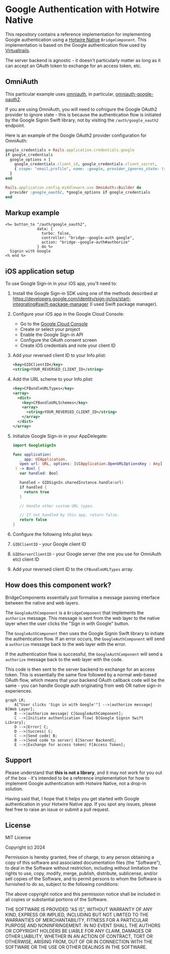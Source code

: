# Google Authentication with Hotwire Native

This repository contains a reference implementation for implementing Google
authentication using a [Hotwire Native](https://native.hotwired.dev/)
`BridgeComponent`. This implementation is based on the Google authentication
flow used by [Virtualtrails](https://virtualtrails.app).

The server backend is agnostic - it doesn't particularly matter as long as it
can accept an OAuth token to exchange for an access token, etc.

## OmniAuth

This particular example uses [omniauth](https://github.com/omniauth/omniauth),
in particular,
[omniauth-google-oauth2](https://github.com/zquestz/omniauth-google-oauth2).

If you are using OmniAuth, you will need to cofnigure the Google OAuth2 provider
to ignore state - this is because the authentication flow is initiated by the
Google Signin Swift library, not by visiting the `/auth/google_oauth2` endpoint.

Here is an example of the Google OAuth2 provider configuration for OmniAuth:

```ruby
google_credentials = Rails.application.credentials.google
if google_credentials
  google_options = [
    google_credentials.client_id, google_credentials.client_secret,
    { scope: "email,profile", name: :google, provider_ignores_state: true }
  ]
end

Rails.application.config.middleware.use OmniAuth::Builder do
  provider :google_oauth2, *google_options if google_credentials
end
```

## Markup example

```erb
<%= button_to "/auth/google_oauth2",
              data: {
                turbo: false,
                controller: "bridge--google-auth google",
                action: "bridge--google-auth#authorize"
              } do %>
  Signin with Google
<% end %>
```

## iOS application setup

To use Google Sign-in in your iOS app, you'll need to:

1. Install the Google Sign-in SDK using one of the methods described at
   https://developers.google.com/identity/sign-in/ios/start-integrating#swift-package-manager
   (I used Swift package manager).

2. Configure your iOS app in the Google Cloud Console:

   - Go to the [Google Cloud Console](https://console.cloud.google.com)
   - Create or select your project
   - Enable the Google Sign-in API
   - Configure the OAuth consent screen
   - Create iOS credentials and note your client ID

3. Add your reversed client ID to your Info.plist:

   ```xml
   <key>GIDClientID</key>
   <string>YOUR_REVERSED_CLIENT_ID</string>
   ```

4. Add the URL scheme to your Info.plist:

   ```xml
   <key>CFBundleURLTypes</key>
   <array>
     <dict>
       <key>CFBundleURLSchemes</key>
       <array>
         <string>YOUR_REVERSED_CLIENT_ID</string>
       </array>
     </dict>
   </array>
   ```

5. Initialize Google Sign-in in your AppDelegate:

   ```swift
   import GoogleSignIn

   func application(
      _ app: UIApplication,
      open url: URL, options: [UIApplication.OpenURLOptionsKey : Any] = [:]
    ) -> Bool {
      var handled: Bool

      handled = GIDSignIn.sharedInstance.handle(url)
      if handled {
        return true
      }

      // Handle other custom URL types.

      // If not handled by this app, return false.
      return false
   }
   ```

6. Configure the following Info.plist keys:
7. `GIDClientID` - your Google client ID
8. `GIDServerClientID` - your Google server (the one you use for OmniAuth etc)
   client ID
9. Add your reversed client ID to the `CFBundleURLTypes` array.

## How does this component work?

BridgeComponents essentially just formalise a message passing interface between
the native and web layers.

The `GoogleAuthComponent` is a `BridgeComponent` that implements the `authorize`
message. This message is sent from the web layer to the native layer when the
user clicks the "Sign in with Google" button.

The `GoogleAuthComponent` then uses the Google Signin Swift library to initiate
the authentication flow. If an error occurs, the `GoogleAuthComponent` will send
a `authorize` message back to the web layer with the error.

If the authentication flow is successful, the `GoogleAuthComponent` will send a
`authorize` message back to the web layer with the code.

This code is then sent to the server backend to exchange for an access token.
This is essentially the same flow followed by a normal web-based OAuth flow,
which means that your backend OAuth callback code will be the same - you can
handle Google auth originating from web OR native sign-in experiences.

```mermaid
graph LR;
    A["User clicks 'Sign in with Google'"] -->|authorize message| B[Web Layer];
    B -->|authorize message| C[GoogleAuthComponent];
    C -->|Initiate authentication flow| D[Google Signin Swift Library];
    D -->|Error| C;
    D -->|Success| C;
    C -->|Send code| B;
    B -->|Send code to server| E[Server Backend];
    E -->|Exchange for access token| F[Access Token];
```

## Support

Please understand that **this is not a library**, and it may not work for you out
of the box - it's intended to be a reference implementation for how to
implement Google authentication with Hotwire Native, not a drop-in solution.

Having said that, I hope that it helps you get started with Google
authentication in your Hotwire Native app. If you spot any issues, please feel
free to raise an issue or submit a pull request.

## License

MIT License

Copyright (c) 2024

Permission is hereby granted, free of charge, to any person obtaining a copy of
this software and associated documentation files (the "Software"), to deal in
the Software without restriction, including without limitation the rights to
use, copy, modify, merge, publish, distribute, sublicense, and/or sell copies of
the Software, and to permit persons to whom the Software is furnished to do so,
subject to the following conditions:

The above copyright notice and this permission notice shall be included in all
copies or substantial portions of the Software.

THE SOFTWARE IS PROVIDED "AS IS", WITHOUT WARRANTY OF ANY KIND, EXPRESS OR
IMPLIED, INCLUDING BUT NOT LIMITED TO THE WARRANTIES OF MERCHANTABILITY, FITNESS
FOR A PARTICULAR PURPOSE AND NONINFRINGEMENT. IN NO EVENT SHALL THE AUTHORS OR
COPYRIGHT HOLDERS BE LIABLE FOR ANY CLAIM, DAMAGES OR OTHER LIABILITY, WHETHER
IN AN ACTION OF CONTRACT, TORT OR OTHERWISE, ARISING FROM, OUT OF OR IN
CONNECTION WITH THE SOFTWARE OR THE USE OR OTHER DEALINGS IN THE SOFTWARE.

